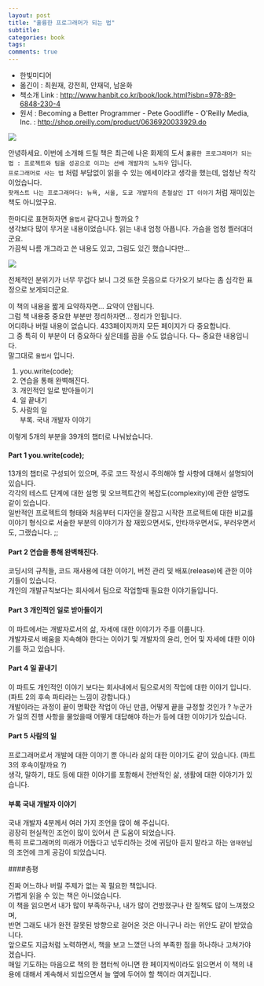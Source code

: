 ```yaml
---
layout: post
title: "훌륭한 프로그래머가 되는 법"
subtitle:  
categories: book
tags:  
comments: true
---
```


- 한빛미디어
- 옮긴이 : 최원재, 강전희, 안재덕, 남윤화
- 책소개 Link : <http://www.hanbit.co.kr/book/look.html?isbn=978-89-6848-230-4>
- 원서 : Becoming a Better Programmer - Pete Goodliffe - O'Reilly Media, Inc. : <http://shop.oreilly.com/product/0636920033929.do>

 ![](https://github.com/DevStarSJ/Study/blob/master/Blog/Review/Books/image/small.hanbit.BBP.01.jpg?raw=true)  

안녕하세요. 이번에 소개해 드릴 책은 최근에 나온 화제의 도서 `훌륭한 프로그래머가 되는 법 : 프로젝트와 팀을 성공으로 이끄는 선배 개발자의 노하우` 입니다.  
`프로그래머로 사는 법` 처럼 부담없이 읽을 수 있는 에세이라고 생각을 했는데, 엄청난 착각이었습니다.  
`팟캐스트 나는 프로그래머다: 뉴욕, 서울, 도쿄 개발자의 촌철살인 IT 이야기` 처럼 재미있는 책도 아니었구요.  

한마디로 표현하자면 `율법서` 같다고나 할까요 ?  
생각보다 많이 무거운 내용이었습니다. 읽는 내내 엄청 아픕니다. 가슴을 엄청 찔러대더군요.  
가끔씩 나름 개그라고 쓴 내용도 있고, 그림도 있긴 했습니다만...

 ![](https://github.com/DevStarSJ/Study/blob/master/Blog/Review/Books/image/small.hanbit.BBP.02.jpg?raw=true)  
 
전체적인 분위기가 너무 무겁다 보니 그것 또한 웃음으로 다가오기 보다는 좀 심각한 표정으로 보게되더군요.  

이 책의 내용을 짧게 요약하자면... 요약이 안됩니다.  
그럼 책 내용중 중요한 부분만 정리하자면... 정리가 안됩니다.  
어디하나 버릴 내용이 없습니다. 433페이지까지 모든 페이지가 다 중요합니다.  
그 중 특히 이 부분이 더 중요하다 싶은데를 꼽을 수도 없습니다. 다~ 중요한 내용입니다.  
말그대로 `율법서` 입니다.  


1. you.write(code);
2. 연습을 통해 완벽해진다.
3. 개인적인 일로 받아들이기
4. 일 끝내기
5. 사람의 일  
부록. 국내 개발자 이야기

이렇게 5개의 부분을 39개의 챕터로 나눠놨습니다.  


#### Part 1 you.write(code);

13개의 챕터로 구성되어 있으며, 주로 코드 작성시 주의해야 할 사항에 대해서 설명되어 있습니다.  
각각의 테스트 단계에 대한 설명 및 오브젝트간의 복잡도(complexity)에 관한 설명도 같이 있습니다.  
일반적인 프로젝트의 형태와 처음부터 디자인을 잘잡고 시작한 프로젝트에 대한 비교를 이야기 형식으로 서술한 부분의 이야기가 참 재밌으면서도, 안타까우면서도, 부러우면서도, 그랬습니다. ;;

#### Part 2 연습을 통해 완벽해진다.

코딩시의 규칙들, 코드 재사용에 대한 이야기, 버전 관리 및 배포(release)에 관한 이야기들이 있습니다.  
개인의 개발규칙보다는 회사에서 팀으로 작업할때 필요한 이야기들입니다.  

#### Part 3 개인적인 일로 받아들이기

이 파트에서는 개발자로서의 삶, 자세에 대한 이야기가 주를 이룹니다.  
개발자로서 배움을 지속해야 한다는 이야기 및 개발자의 윤리, 언어 및 자세에 대한 이야기를 하고 있습니다.

#### Part 4 일 끝내기

이 파트도 개인적인 이야기 보다는 회사내에서 팀으로서의 작업에 대한 이야기 입니다. (파트 2의 후속 파타라는 느낌이 강합니다.)  
개발이라는 과정이 끝이 명확한 작업이 아닌 만큼, 어떻게 끝을 규정할 것인가 ? 누군가가 일의 진행 사항을 물었을때 어떻게 대답해야 하는가 등에 대한 이야기가 있습니다.

#### Part 5 사람의 일

프로그래머로서 개발에 대한 이야기 뿐 아니라 삶의 대한 이야기도 같이 있습니다. (파트 3의 후속이랄까요 ?)  
생각, 말하기, 태도 등에 대한 이야기를 포함해서 전반적인 삶, 생활에 대한 이야기가 있습니다.

#### 부록 국내 개발자 이야기

국내 개발자 4분께서 여러 가지 조언을 많이 해 주십니다.  
굉장히 현실적인 조언이 많이 있어서 큰 도움이 되었습니다.  
특히 프로그래머의 미래가 어둡다고 넋두리하는 것에 귀담아 듣지 말라고 하는 `염재현`님의 조언에 크게 공감이 되었습니다.  

####총평

진짜 어느하나 버릴 주제가 없는 꼭 필요한 책입니다.  
가볍게 읽을 수 있는 책은 아니었습니다.  
이 책을 읽으면서 내가 많이 부족하구나, 내가 많이 건방졌구나 란 질책도 많이 느껴졌으며,  
반면 그래도 내가 완전 잘못된 방향으로 걸어온 것은 아니구나 라는 위안도 같이 받았습니다.  
앞으로도 지금처럼 노력하면서, 책을 보고 느꼈던 나의 부족한 점을 하나하나 고쳐가야 겠습니다.  
매일 기도하는 마음으로 책의 한 챕터씩 아니면 한 페이지씩이라도 읽으면서 이 책의 내용에 대해서 계속해서 되씹으면서 늘 옆에 두어야 할 책이라 여겨집니다.

